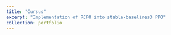```yaml
---
title: "Cursus"
excerpt: "Implementation of RCPO into stable-baselines3 PPO"
collection: portfolio
---
```




